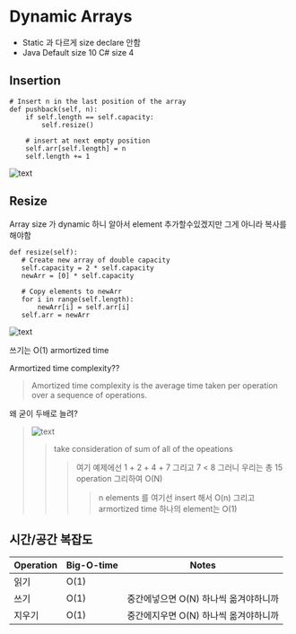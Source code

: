 # Dynamic Arrays

* Static 과 다르게 size declare 안함
* Java Default size 10 C# size 4

## Insertion

```
# Insert n in the last position of the array
def pushback(self, n):
    if self.length == self.capacity:
        self.resize()
        
    # insert at next empty position
    self.arr[self.length] = n
    self.length += 1
```
![text](https://imagedelivery.net/CLfkmk9Wzy8_9HRyug4EVA/824e8bac-c064-4597-5d67-23c4d15f0900/sharpen=1)

## Resize 

Array size 가 dynamic 하니 알아서 element 추가할수있겠지만 그게 아니라 복사를 해야함 

```
def resize(self):
   # Create new array of double capacity
   self.capacity = 2 * self.capacity
   newArr = [0] * self.capacity 

   # Copy elements to newArr
   for i in range(self.length):
       newArr[i] = self.arr[i]
   self.arr = newArr
```
![text](https://imagedelivery.net/CLfkmk9Wzy8_9HRyug4EVA/806bc423-9672-4c40-3f1a-3a27a7aef400/sharpen=1)

쓰기는 O(1) armortized time 

Armortized time complexity??
> Amortized time complexity is the average time taken per operation over a sequence of operations.

왜 굳이 두배로 늘려? 
> ![text](https://imagedelivery.net/CLfkmk9Wzy8_9HRyug4EVA/93d1f86f-ac47-469e-b2f7-9dd14435a300/sharpen=1)
>> take consideration of sum of all of the opeations 
>>> 여기 예제에선 1 + 2 + 4 + 7 그리고 7 < 8 그러니 우리는 총 15 operation 그리하여 O(N)
>>>> n elements 를 여기선 insert 해서 O(n) 그리고 armortized time 하나의 element는 O(1)


## 시간/공간 복잡도

Operation| Big-O-time | Notes
---|---|---
읽기|O(1)
쓰기|O(1)| 중간에넣으면 O(N) 하나씩 옮겨야하니까
지우기|O(1)| 중간에지우면 O(N) 하나씩 옮겨야하니까